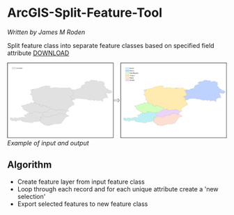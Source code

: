 # ArcGIS-Split-Feature-Tool
*Written by James M Roden*

Split feature class into separate feature classes based on specified field attribute
[DOWNLOAD](link)

![exmaple](https://github.com/GISJMR/ArcGIS-Split-Feature-Tool/raw/master/example.png)
*Example of input and output*

## Algorithm
* Create feature layer from input feature class
* Loop through each record and for each unique attribute create a 'new selection'
* Export selected features to new feature class
